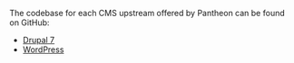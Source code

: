 The codebase for each CMS upstream offered by Pantheon can be found on GitHub:

 - [Drupal 7](https://github.com/pantheon-systems/drops-7)
 - [WordPress](https://github.com/pantheon-systems/wordpress)
